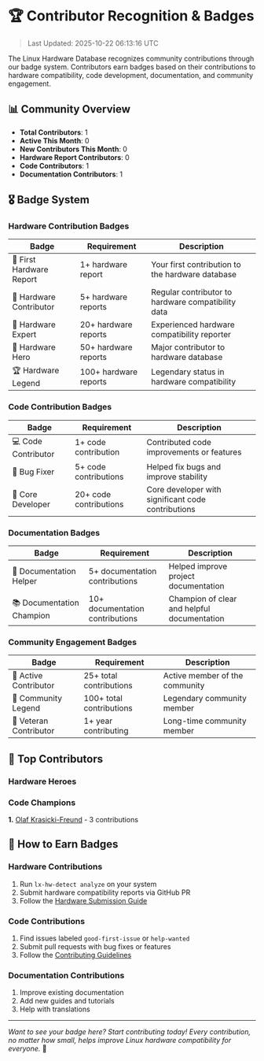 # 🏆 Contributor Recognition & Badges

> Last Updated: 2025-10-22 06:13:16 UTC

The Linux Hardware Database recognizes community contributions through our badge system. Contributors earn badges based on their contributions to hardware compatibility, code development, documentation, and community engagement.

## 📊 Community Overview

- **Total Contributors**: 1
- **Active This Month**: 0
- **New Contributors This Month**: 0
- **Hardware Report Contributors**: 0
- **Code Contributors**: 1
- **Documentation Contributors**: 1

## 🎖️ Badge System

### Hardware Contribution Badges

| Badge | Requirement | Description |
|-------|-------------|-------------|
| 🔧 First Hardware Report | 1+ hardware report | Your first contribution to the hardware database |
| 🥉 Hardware Contributor | 5+ hardware reports | Regular contributor to hardware compatibility data |
| 🥈 Hardware Expert | 20+ hardware reports | Experienced hardware compatibility reporter |
| 🥇 Hardware Hero | 50+ hardware reports | Major contributor to hardware database |
| 🏆 Hardware Legend | 100+ hardware reports | Legendary status in hardware compatibility |

### Code Contribution Badges

| Badge | Requirement | Description |
|-------|-------------|-------------|
| 💻 Code Contributor | 1+ code contribution | Contributed code improvements or features |
| 🐛 Bug Fixer | 5+ code contributions | Helped fix bugs and improve stability |
| 💎 Core Developer | 20+ code contributions | Core developer with significant code contributions |

### Documentation Badges

| Badge | Requirement | Description |
|-------|-------------|-------------|
| 📝 Documentation Helper | 5+ documentation contributions | Helped improve project documentation |
| 📚 Documentation Champion | 10+ documentation contributions | Champion of clear and helpful documentation |

### Community Engagement Badges

| Badge | Requirement | Description |
|-------|-------------|-------------|
| 🚀 Active Contributor | 25+ total contributions | Active member of the community |
| 🌟 Community Legend | 100+ total contributions | Legendary community member |
| 🎂 Veteran Contributor | 1+ year contributing | Long-time community member |

## 🏅 Top Contributors

### Hardware Heroes

### Code Champions

**1.** [Olaf Krasicki-Freund](https://github.com/olafkfreund) - 3 contributions 


## 🎯 How to Earn Badges

### Hardware Contributions
1. Run `lx-hw-detect analyze` on your system
2. Submit hardware compatibility reports via GitHub PR
3. Follow the [Hardware Submission Guide](docs/HARDWARE_SUBMISSION_GUIDE.md)

### Code Contributions
1. Find issues labeled `good-first-issue` or `help-wanted`
2. Submit pull requests with bug fixes or features
3. Follow the [Contributing Guidelines](CONTRIBUTING.md)

### Documentation Contributions
1. Improve existing documentation
2. Add new guides and tutorials
3. Help with translations

---

*Want to see your badge here? Start contributing today! Every contribution, no matter how small, helps improve Linux hardware compatibility for everyone.* 🐧
